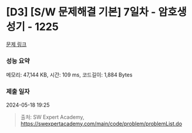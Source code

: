 # [D3] [S/W 문제해결 기본] 7일차 - 암호생성기 - 1225 

[문제 링크](https://swexpertacademy.com/main/code/problem/problemDetail.do?contestProbId=AV14uWl6AF0CFAYD) 

### 성능 요약

메모리: 47,144 KB, 시간: 109 ms, 코드길이: 1,884 Bytes

### 제출 일자

2024-05-18 19:25



> 출처: SW Expert Academy, https://swexpertacademy.com/main/code/problem/problemList.do